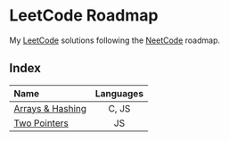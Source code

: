 # LeetCode Roadmap

My [LeetCode](https://leetcode.com/problemset/all/) solutions following the [NeetCode](https://neetcode.io/) roadmap.

## Index

| **Name**                                | **Languages** |
| :-------------------------------------- | :-----------: |
| [Arrays & Hashing](./1-arrays-hashing/) |     C, JS     |
| [Two Pointers](./2-two-pointers/)       |      JS       |
